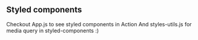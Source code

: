 
## Styled components

Checkout App.js  to see styled components in Action
And styles-utils.js for media query in styled-components :)


